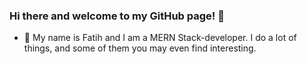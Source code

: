 ### Hi there and welcome to my GitHub page! 👋
- 🌱 My name is Fatih and I am a MERN Stack-developer. I do a lot of things, and some of them you may even find interesting.




<!--
**Fatihce57/Fatihce57** is a ✨ _special_ ✨ repository because its `README.md` (this file) appears on your GitHub profile.

Here are some ideas to get you started:

- 🔭 I’m currently working on ...
- 🌱 I’m currently learning ...
- 👯 I’m looking to collaborate on ...
- 🤔 I’m looking for help with ...
- 💬 Ask me about ...
- 📫 How to reach me: ...
- 😄 Pronouns: ...
- ⚡ Fun fact: ...
-->
